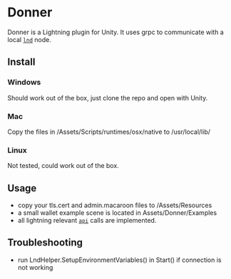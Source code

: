 # Donner

Donner is a Lightning plugin for Unity. It uses grpc to communicate with a local [`lnd`](https://github.com/lightningnetwork/lnd) node.

## Install

### Windows
Should work out of the box, just clone the repo and open with Unity.

### Mac
Copy the files in /Assets/Scripts/runtimes/osx/native to /usr/local/lib/


### Linux
Not tested, could work out of the box.

## Usage
- copy your tls.cert and admin.macaroon files to /Assets/Resources
- a small wallet example scene is located in Assets/Donner/Examples
- all lightning relevant [`api`](http://api.lightning.community/) calls are implemented.



## Troubleshooting
- run LndHelper.SetupEnvironmentVariables() in Start() if connection is not working